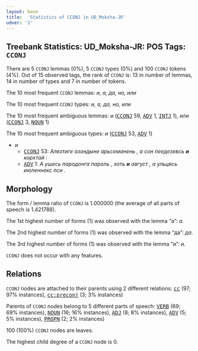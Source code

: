 ```yaml
---
layout: base
title:  'Statistics of CCONJ in UD_Moksha-JR'
udver: '2'
---
```


## Treebank Statistics: UD_Moksha-JR: POS Tags: `CCONJ`

There are 5 `CCONJ` lemmas (0%), 5 `CCONJ` types (0%) and 100 `CCONJ` tokens (4%).
Out of 15 observed tags, the rank of `CCONJ` is: 13 in number of lemmas, 14 in number of types and 7 in number of tokens.

The 10 most frequent `CCONJ` lemmas: <em>и, а, да, но, или</em>

The 10 most frequent `CCONJ` types:  <em>и, а, да, но, или</em>

The 10 most frequent ambiguous lemmas: <em>и</em> (<tt><a href="mdf_jr-pos-CCONJ.html">CCONJ</a></tt> 59, <tt><a href="mdf_jr-pos-ADV.html">ADV</a></tt> 1, <tt><a href="mdf_jr-pos-INTJ.html">INTJ</a></tt> 1), <em>или</em> (<tt><a href="mdf_jr-pos-CCONJ.html">CCONJ</a></tt> 3, <tt><a href="mdf_jr-pos-NOUN.html">NOUN</a></tt> 1)

The 10 most frequent ambiguous types:  <em>и</em> (<tt><a href="mdf_jr-pos-CCONJ.html">CCONJ</a></tt> 53, <tt><a href="mdf_jr-pos-ADV.html">ADV</a></tt> 1)


* <em>и</em>
  * <tt><a href="mdf_jr-pos-CCONJ.html">CCONJ</a></tt> 53: <em>Алязтиге азондыне арьсеманень , а сон пеедезевсь <b>и</b> корхтай :</em>
  * <tt><a href="mdf_jr-pos-ADV.html">ADV</a></tt> 1: <em>А ушесь пародонга пароль , хоть <b>и</b> август , а ульцясь июленнекс пси .</em>

## Morphology

The form / lemma ratio of `CCONJ` is 1.000000 (the average of all parts of speech is 1.421788).

The 1st highest number of forms (1) was observed with the lemma “а”: <em>а</em>.

The 2nd highest number of forms (1) was observed with the lemma “да”: <em>да</em>.

The 3rd highest number of forms (1) was observed with the lemma “и”: <em>и</em>.

`CCONJ` does not occur with any features.


## Relations

`CCONJ` nodes are attached to their parents using 2 different relations: <tt><a href="mdf_jr-dep-cc.html">cc</a></tt> (97; 97% instances), <tt><a href="mdf_jr-dep-cc-preconj.html">cc:preconj</a></tt> (3; 3% instances)

Parents of `CCONJ` nodes belong to 5 different parts of speech: <tt><a href="mdf_jr-pos-VERB.html">VERB</a></tt> (69; 69% instances), <tt><a href="mdf_jr-pos-NOUN.html">NOUN</a></tt> (16; 16% instances), <tt><a href="mdf_jr-pos-ADJ.html">ADJ</a></tt> (8; 8% instances), <tt><a href="mdf_jr-pos-ADV.html">ADV</a></tt> (5; 5% instances), <tt><a href="mdf_jr-pos-PROPN.html">PROPN</a></tt> (2; 2% instances)

100 (100%) `CCONJ` nodes are leaves.

The highest child degree of a `CCONJ` node is 0.

